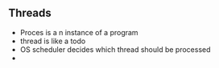 ## Threads

- Proces is a n instance of a program
- thread is like a todo
- OS scheduler decides which thread should be processed
-

